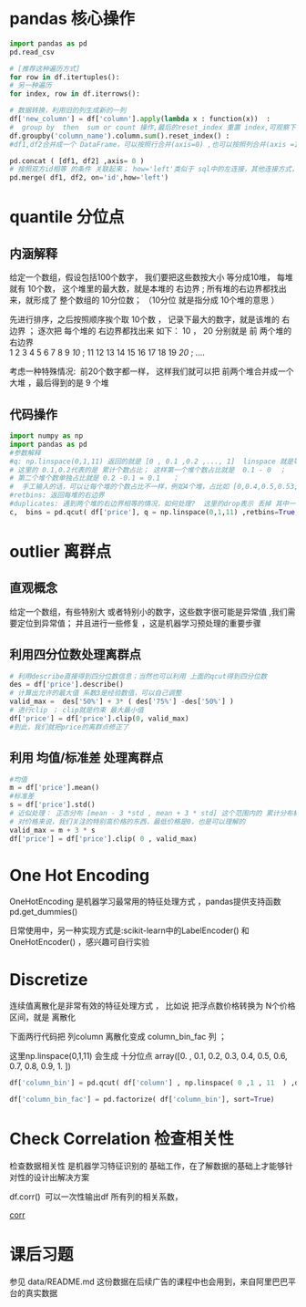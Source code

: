 # pandas 核心操作
```python
import pandas as pd 
pd.read_csv 

# [推荐这种遍历方式]
for row in df.itertuples(): 
# 另一种遍历
for index, row in df.iterrows(): 

# 数据转换，利用旧的列生成新的一列
df['new_column'] = df['column'].apply(lambda x : function(x))  : 
#  group by  then  sum or count 操作,最后的reset_index 重置 index,可观察下使用和不使用的区别 
df.groupby('column_name').column.sum().reset_index() :
#df1,df2合并成一个 DataFrame，可以按照行合并(axis=0) ,也可以按照列合并(axis =1 ) 同一条样本的多组特征就可以按照列并起来

pd.concat ( [df1, df2] ,axis= 0 )  
# 按照双方id相等 的条件 关联起来； how='left'类似于 sql中的左连接，其他连接方式，自行查阅 
pd.merge( df1, df2, on='id',how='left') 
```
# quantile 分位点
## 内涵解释
给定一个数组，假设包括100个数字， 我们要把这些数按大小 等分成10堆， 每堆就有 10个数， 这个堆里的最大数，就是本堆的 右边界 ; 所有堆的右边界都找出来，就形成了 整个数组的 10分位数；  （10分位 就是指分成 10个堆的意思 ） 

先进行排序，之后按照顺序挨个取 10个数 ， 记录下最大的数字，就是该堆的 右边界 ； 逐次把 每个堆的 右边界都找出来 
如下： 10 ， 20 分别就是 前 两个堆的右边界   
1 2  3 4  5 6 7 8 9 *10* ;  11 12 13 14 15 16 17 18 19 *20* ;  .... 

考虑一种特殊情况:  前20个数字都一样， 这样我们就可以把 前两个堆合并成一个 大堆 ，最后得到的是 9 个堆  

## 代码操作 
```python
import numpy as np
import pandas as pd
#参数解释
#q: np.linspace(0,1,11) 返回的就是 [0 , 0.1 ,0.2 ,..., 1]  linspace 就是等分的意思 ; 
# 这里的 0.1,0.2代表的是 累计个数占比； 这样第一个堆个数占比就是  0.1 - 0  ；
# 第二个堆个数单独占比就是 0.2 -0.1 = 0.1   ； 
#  手工输入的话，可以让每个堆的个数占比不一样，例如4个堆，占比如 [0,0.4,0.5,0.53,1] 
#retbins: 返回每堆的右边界 
#duplicates: 遇到两个堆的右边界相等的情况，如何处理?  这里的drop表示 丢掉 其中一个右边界，本质上就是把两个堆 并成一个堆了 
c,  bins = pd.qcut( df['price'], q = np.linspace(0,1,11) ,retbins=True,  duplicates='drop') 
```
# outlier 离群点 
## 直观概念
给定一个数组，有些特别大 或者特别小的数字，这些数字很可能是异常值 ,我们需要定位到异常值； 并且进行一些修复 ，这是机器学习预处理的重要步骤
## 利用四分位数处理离群点

```python
# 利用describe直接得到四分位数信息；当然也可以利用 上面的qcut得到四分位数 
des = df['price'].describe()
# 计算出允许的最大值 系数3是经验数值，可以自己调整
valid_max =  des['50%'] + 3* ( des['75%'] -des['50%'] ) 
# 进行clip ； clip就是约束 最大最小值  
df['price'] = df['price'].clip(0, valid_max)  
#到此，我们就把price的离群点修正了 
```
## 利用 均值/标准差 处理离群点 
```python
#均值
m = df['price'].mean() 
#标准差
s = df['price'].std()
# 近似处理： 正态分布 [mean - 3 *std , mean + 3 * std] 这个范围内的 累计分布概率是 99%以上; 这个范围之外的，基本是小概率事件，可认为是离群点
# 对价格来说，我们关注的特别高价格的东西，最低价格是0，也是可以理解的
valid_max = m + 3 * s 
df['price'] = df['price'].clip( 0 , valid_max)  

```

# One Hot Encoding 

OneHotEncoding 是机器学习最常用的特征处理方式 ，pandas提供支持函数  
pd.get_dummies()  

日常使用中，另一种实现方式是:scikit-learn中的LabelEncoder() 和 OneHotEncoder()  ，感兴趣可自行实验  

# Discretize 

连续值离散化是非常有效的特征处理方式 ， 比如说 把浮点数价格转换为 N个价格区间，就是 离散化  

下面两行代码把 列column 离散化变成 column_bin_fac  列  ； 

这里np.linspace(0,1,11) 会生成 十分位点 array([0. , 0.1, 0.2, 0.3, 0.4, 0.5, 0.6, 0.7, 0.8, 0.9, 1. ])

```python
df['column_bin'] = pd.qcut( df['column'] , np.linspace( 0 ,1 , 11  ) ,duplicates='drop')  

df['column_bin_fac'] = pd.factorize( df['column_bin'], sort=True)  
```
# Check Correlation 检查相关性

检查数据相关性 是机器学习特征识别的 基础工作，在了解数据的基础上才能够针对性的设计出解决方案 

df.corr()  可以一次性输出df 所有列的相关系数， 

[corr](http://pandas.pydata.org/pandas-docs/stable/generated/pandas.DataFrame.corr.html)



# 课后习题

参见 data/README.md 这份数据在后续广告的课程中也会用到，来自阿里巴巴平台的真实数据

